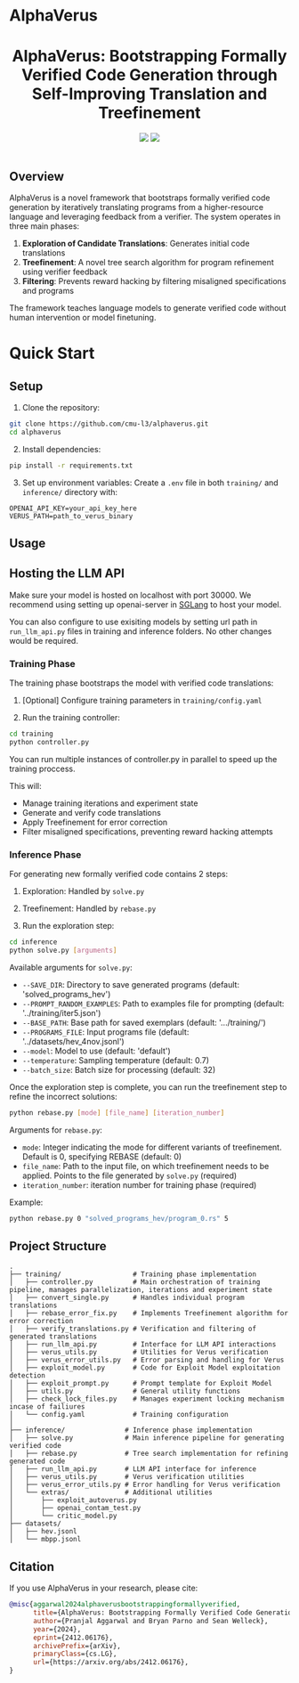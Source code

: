 # AlphaVerus

<div align="center">
    <h1> AlphaVerus: Bootstrapping Formally Verified Code Generation through Self-Improving Translation and Treefinement</h1>
    <a href="https://alphaverus.github.io/"><img src="https://img.shields.io/website?down_message=down&style=for-the-badge&up_message=up&url=https%3A%2F%2Falphaverus.github.io/"></a>
<a href="https://arxiv.org/abs/2412.06176"><img src="https://img.shields.io/badge/arXiv-2412.06176-red.svg?style=for-the-badge"></a>
	<br>
	<br>
</div>

## Overview

AlphaVerus is a novel framework that bootstraps formally verified code generation by iteratively translating programs from a higher-resource language and leveraging feedback from a verifier. The system operates in three main phases:

1. **Exploration of Candidate Translations**: Generates initial code translations
2. **Treefinement**: A novel tree search algorithm for program refinement using verifier feedback
3. **Filtering**: Prevents reward hacking by filtering misaligned specifications and programs

The framework teaches language models to generate verified code without human intervention or model finetuning.


# Quick Start

## Setup

1. Clone the repository:
```bash
git clone https://github.com/cmu-l3/alphaverus.git
cd alphaverus
```

2. Install dependencies:
```bash
pip install -r requirements.txt
```

3. Set up environment variables:
Create a `.env` file in both `training/` and `inference/` directory with:
```
OPENAI_API_KEY=your_api_key_here
VERUS_PATH=path_to_verus_binary
```

## Usage

## Hosting the LLM API

Make sure your model is hosted on localhost with port 30000. We recommend using setting up openai-server in [SGLang](https://github.com/sgl-project/sglang) to host your model.

You can also configure to use exisiting models by setting url path in `run_llm_api.py` files in training and inference folders. No other changes would be required.

### Training Phase

The training phase bootstraps the model with verified code translations:

1. [Optional] Configure training parameters in `training/config.yaml`

2. Run the training controller:
```bash
cd training
python controller.py
```

You can run multiple instances of controller.py in parallel to speed up the training proccess.

This will:
- Manage training iterations and experiment state
- Generate and verify code translations
- Apply Treefinement for error correction
- Filter misaligned specifications, preventing reward hacking attempts

### Inference Phase

For generating new formally verified code contains 2 steps:
1. Exploration: Handled by `solve.py`
2. Treefinement: Handled by `rebase.py`

1. Run the exploration step:
```bash
cd inference
python solve.py [arguments]
```

Available arguments for `solve.py`:
- `--SAVE_DIR`: Directory to save generated programs (default: 'solved_programs_hev')
- `--PROMPT_RANDOM_EXAMPLES`: Path to examples file for prompting (default: '../training/iter5.json')
- `--BASE_PATH`: Base path for saved exemplars (default: '.../training/')
- `--PROGRAMS_FILE`: Input programs file (default: '../datasets/hev_4nov.jsonl')
- `--model`: Model to use (default: 'default')
- `--temperature`: Sampling temperature (default: 0.7)
- `--batch_size`: Batch size for processing (default: 32)

Once the exploration step is complete, you can run the treefinement step to refine the incorrect solutions:
```bash
python rebase.py [mode] [file_name] [iteration_number]
```

Arguments for `rebase.py`:
- `mode`: Integer indicating the mode for different variants of treefinement. Default is 0, specifying REBASE (default: 0)
- `file_name`: Path to the input file, on which treefinement needs to be applied. Points to the file generated by `solve.py` (required)
- `iteration_number`: iteration number for training phase (required)

Example:
```bash
python rebase.py 0 "solved_programs_hev/program_0.rs" 5
```

## Project Structure

```
.
├── training/                  # Training phase implementation
│   ├── controller.py          # Main orchestration of training pipeline, manages parallelization, iterations and experiment state
│   ├── convert_single.py      # Handles individual program translations
│   ├── rebase_error_fix.py    # Implements Treefinement algorithm for error correction
│   ├── verify_translations.py # Verification and filtering of generated translations
│   ├── run_llm_api.py         # Interface for LLM API interactions
│   ├── verus_utils.py         # Utilities for Verus verification
│   ├── verus_error_utils.py   # Error parsing and handling for Verus
│   ├── exploit_model.py       # Code for Exploit Model exploitation detection
│   ├── exploit_prompt.py      # Prompt template for Exploit Model
│   ├── utils.py               # General utility functions
│   ├── check_lock_files.py    # Manages experiment locking mechanism incase of failiures
│   └── config.yaml            # Training configuration
│
├── inference/               # Inference phase implementation
│   ├── solve.py             # Main inference pipeline for generating verified code
│   ├── rebase.py            # Tree search implementation for refining generated code
│   ├── run_llm_api.py       # LLM API interface for inference
│   ├── verus_utils.py       # Verus verification utilities
│   ├── verus_error_utils.py # Error handling for Verus verification
│   └── extras/              # Additional utilities
│       ├── exploit_autoverus.py
│       ├── openai_contam_test.py
│       └── critic_model.py
├── datasets/
│   ├── hev.jsonl
│   └── mbpp.jsonl
```

## Citation

If you use AlphaVerus in your research, please cite:

```bibtex
@misc{aggarwal2024alphaverusbootstrappingformallyverified,
      title={AlphaVerus: Bootstrapping Formally Verified Code Generation through Self-Improving Translation and Treefinement}, 
      author={Pranjal Aggarwal and Bryan Parno and Sean Welleck},
      year={2024},
      eprint={2412.06176},
      archivePrefix={arXiv},
      primaryClass={cs.LG},
      url={https://arxiv.org/abs/2412.06176}, 
}
```
